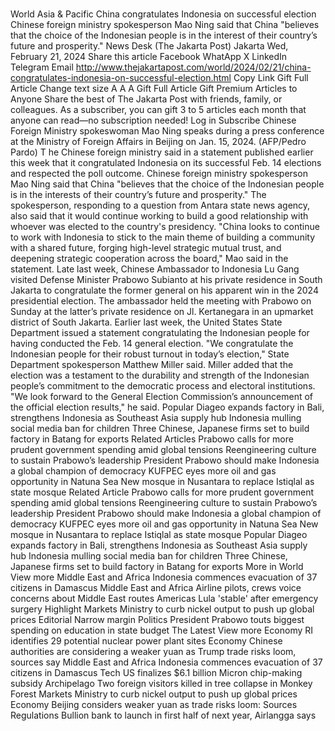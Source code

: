 # 

World
Asia &amp; Pacific
China congratulates Indonesia on successful election
Chinese foreign ministry spokesperson Mao Ning said that China "believes that the choice of the Indonesian people is in the interest of their country’s future and prosperity."
News Desk
(The Jakarta Post)
Jakarta
Wed, February 21, 2024
Share this article
Facebook
WhatApp
X
LinkedIn
Telegram
Email
http://www.thejakartapost.com/world/2024/02/21/china-congratulates-indonesia-on-successful-election.html
Copy Link
Gift Full Article
Change text size
A
A
A
Gift Full Article
Gift Premium Articles
to Anyone
Share the best of The Jakarta Post with friends, family, or colleagues. As a subscriber, you can gift 3 to 5 articles each month that anyone can read—no subscription needed!
Log in
Subscribe
Chinese Foreign Ministry spokeswoman Mao Ning speaks during a press conference at the Ministry of Foreign Affairs in Beijing on Jan. 15, 2024.  (AFP/Pedro Pardo)
T
he Chinese foreign ministry said in a statement published earlier this week that it congratulated Indonesia on its&nbsp;successful Feb. 14 elections and respected the poll outcome.
Chinese foreign ministry spokesperson Mao Ning said that China "believes&nbsp;that the choice of the Indonesian people is in the interests&nbsp;of their country’s future and prosperity."
The spokesperson, responding to a question from Antara state news agency, also said that it would continue working to build a good relationship with whoever was elected to&nbsp;the country's presidency.
"China looks to continue to work with Indonesia to stick to the main theme of building a community with a shared future, forging&nbsp;high-level strategic mutual trust, and deepening&nbsp;strategic cooperation across the board," Mao said in the statement.
Late last week, Chinese Ambassador to Indonesia Lu Gang visited Defense Minister
Prabowo Subianto
at his private residence in South Jakarta to congratulate the former general on his apparent&nbsp;win in the 2024 presidential election.
The ambassador held the meeting with Prabowo on Sunday at the latter’s&nbsp;private residence on Jl. Kertanegara in an upmarket district of&nbsp;South Jakarta.
Earlier last week, the United States&nbsp;State Department issued a statement congratulating the Indonesian people for having conducted the Feb. 14 general election.
"We congratulate the Indonesian people for their robust turnout in today’s election," State Department spokesperson Matthew Miller said.
Miller added that the election&nbsp;was a testament to the durability and strength of the Indonesian people’s commitment to the democratic process and electoral institutions.&nbsp;
"We look forward to the General Election Commission’s announcement of the official election results," he said.
Popular
Diageo expands factory in Bali, strengthens Indonesia as Southeast Asia supply hub
Indonesia mulling social media ban for children
Three Chinese, Japanese firms set to build factory in Batang for exports
Related Articles
Prabowo calls for more prudent government spending amid global tensions
Reengineering culture to sustain Prabowo’s leadership
President Prabowo should make Indonesia a global champion of democracy
KUFPEC eyes more oil and gas opportunity in Natuna Sea
New mosque in Nusantara to replace Istiqlal as state mosque
Related Article
Prabowo calls for more prudent government spending amid global tensions
Reengineering culture to sustain Prabowo’s leadership
President Prabowo should make Indonesia a global champion of democracy
KUFPEC eyes more oil and gas opportunity in Natuna Sea
New mosque in Nusantara to replace Istiqlal as state mosque
Popular
Diageo expands factory in Bali, strengthens Indonesia as Southeast Asia supply hub
Indonesia mulling social media ban for children
Three Chinese, Japanese firms set to build factory in Batang for exports
More in World
View more
Middle East and Africa
Indonesia commences evacuation of 37 citizens in Damascus
Middle East and Africa
Airline pilots, crews voice concerns about Middle East routes
Americas
Lula 'stable' after emergency surgery
Highlight
Markets
Ministry to curb nickel output to push up global prices
Editorial
Narrow margin
Politics
President Prabowo touts biggest spending on education in state budget
The Latest
View more
Economy
RI identifies 29 potential nuclear power plant sites
Economy
Chinese authorities are considering a weaker yuan as Trump trade risks loom, sources say
Middle East and Africa
Indonesia commences evacuation of 37 citizens in Damascus
Tech
US finalizes $6.1 billion Micron chip-making subsidy
Archipelago
Two foreign visitors killed in tree collapse in Monkey Forest
Markets
Ministry to curb nickel output to push up global prices
Economy
Beijing considers weaker yuan as trade risks loom: Sources
Regulations
Bullion bank to launch in first half of next year, Airlangga says